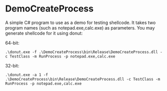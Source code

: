 # DemoCreateProcess

A simple C# program to use as a demo for testing shellcode. It takes two program names (such as notepad.exe,calc.exe) as parameters. You may generate shellcode for it using donut:

64-bit:

```
.\donut.exe -f .\DemoCreateProcess\bin\Release\DemoCreateProcess.dll -c TestClass -m RunProcess -p notepad.exe,calc.exe
```

32-bit:

```
.\donut.exe -a 1 -f .\DemoCreateProcess\bin\Release\DemoCreateProcess.dll -c TestClass -m RunProcess -p notepad.exe,calc.exe 
```